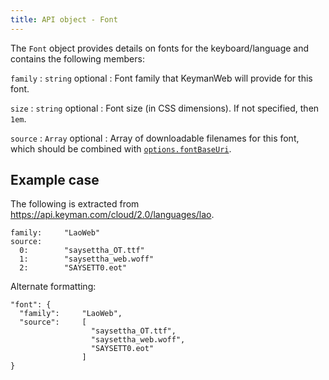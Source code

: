 ```yaml
---
title: API object - Font
---
```


The `Font` object provides details on fonts for the keyboard/language
and contains the following members:



`family`
:   `string` <span class="optional">optional</span>
:   Font family that KeymanWeb will provide for this font.

`size`
:   `string` <span class="optional">optional</span>
:   Font size (in CSS dimensions). If not specified, then `1em`.

`source`
:   `Array` <span class="optional">optional</span>
:   Array of downloadable filenames for this font, which should be
    combined with [`options.fontBaseUri`](index.php#obj-options).


## Example case

The following is extracted from
<https://api.keyman.com/cloud/2.0/languages/lao>.

```obj-font
family:     "LaoWeb"
source:
  0:        "saysettha_OT.ttf"
  1:        "saysettha_web.woff"
  2:        "SAYSETT0.eot"
```

Alternate formatting:

``` obj-font
"font": {
  "family":     "LaoWeb",
  "source":     [
                  "saysettha_OT.ttf",
                  "saysettha_web.woff",
                  "SAYSETT0.eot"
                ]
}
```


